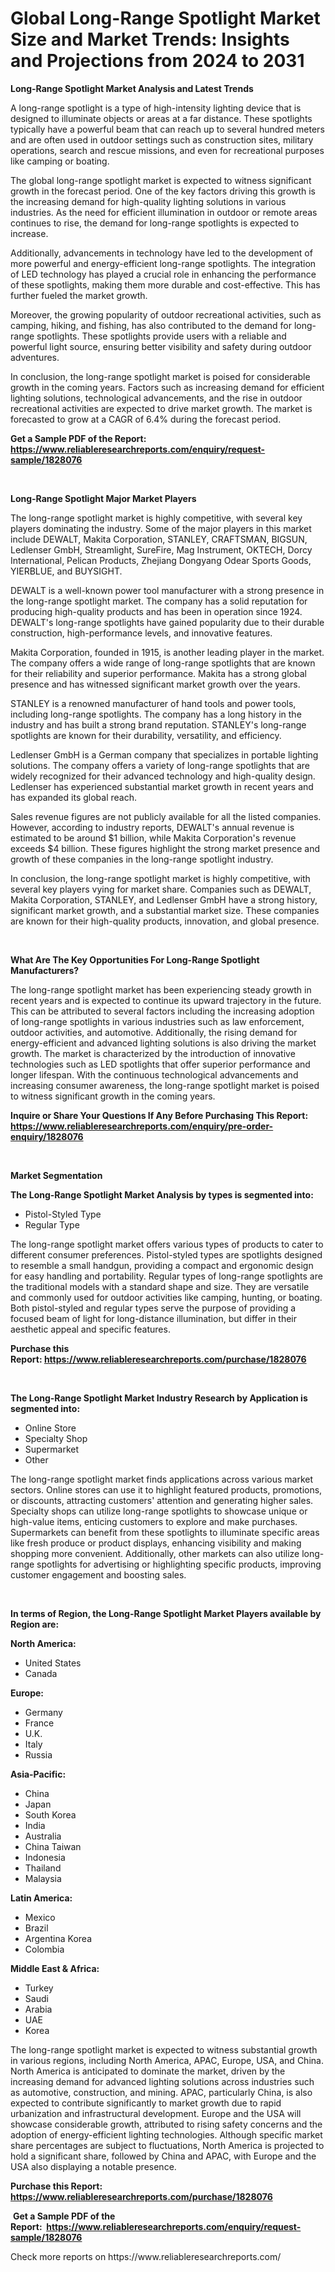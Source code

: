 <p><h1>Global Long-Range Spotlight Market Size and Market Trends: Insights and Projections from 2024 to 2031</h1></p><p><strong>Long-Range Spotlight Market Analysis and Latest Trends</strong></p>
<p><p>A long-range spotlight is a type of high-intensity lighting device that is designed to illuminate objects or areas at a far distance. These spotlights typically have a powerful beam that can reach up to several hundred meters and are often used in outdoor settings such as construction sites, military operations, search and rescue missions, and even for recreational purposes like camping or boating.</p><p>The global long-range spotlight market is expected to witness significant growth in the forecast period. One of the key factors driving this growth is the increasing demand for high-quality lighting solutions in various industries. As the need for efficient illumination in outdoor or remote areas continues to rise, the demand for long-range spotlights is expected to increase.</p><p>Additionally, advancements in technology have led to the development of more powerful and energy-efficient long-range spotlights. The integration of LED technology has played a crucial role in enhancing the performance of these spotlights, making them more durable and cost-effective. This has further fueled the market growth.</p><p>Moreover, the growing popularity of outdoor recreational activities, such as camping, hiking, and fishing, has also contributed to the demand for long-range spotlights. These spotlights provide users with a reliable and powerful light source, ensuring better visibility and safety during outdoor adventures.</p><p>In conclusion, the long-range spotlight market is poised for considerable growth in the coming years. Factors such as increasing demand for efficient lighting solutions, technological advancements, and the rise in outdoor recreational activities are expected to drive market growth. The market is forecasted to grow at a CAGR of 6.4% during the forecast period.</p></p>
<p><strong>Get a Sample PDF of the Report:&nbsp; <a href="https://www.reliableresearchreports.com/enquiry/request-sample/1828076">https://www.reliableresearchreports.com/enquiry/request-sample/1828076</a></strong></p>
<p>&nbsp;</p>
<p><strong>Long-Range Spotlight Major Market Players</strong></p>
<p><p>The long-range spotlight market is highly competitive, with several key players dominating the industry. Some of the major players in this market include DEWALT, Makita Corporation, STANLEY, CRAFTSMAN, BIGSUN, Ledlenser GmbH, Streamlight, SureFire, Mag Instrument, OKTECH, Dorcy International, Pelican Products, Zhejiang Dongyang Odear Sports Goods, YIERBLUE, and BUYSIGHT.</p><p>DEWALT is a well-known power tool manufacturer with a strong presence in the long-range spotlight market. The company has a solid reputation for producing high-quality products and has been in operation since 1924. DEWALT's long-range spotlights have gained popularity due to their durable construction, high-performance levels, and innovative features.</p><p>Makita Corporation, founded in 1915, is another leading player in the market. The company offers a wide range of long-range spotlights that are known for their reliability and superior performance. Makita has a strong global presence and has witnessed significant market growth over the years.</p><p>STANLEY is a renowned manufacturer of hand tools and power tools, including long-range spotlights. The company has a long history in the industry and has built a strong brand reputation. STANLEY's long-range spotlights are known for their durability, versatility, and efficiency.</p><p>Ledlenser GmbH is a German company that specializes in portable lighting solutions. The company offers a variety of long-range spotlights that are widely recognized for their advanced technology and high-quality design. Ledlenser has experienced substantial market growth in recent years and has expanded its global reach.</p><p>Sales revenue figures are not publicly available for all the listed companies. However, according to industry reports, DEWALT's annual revenue is estimated to be around $1 billion, while Makita Corporation's revenue exceeds $4 billion. These figures highlight the strong market presence and growth of these companies in the long-range spotlight industry.</p><p>In conclusion, the long-range spotlight market is highly competitive, with several key players vying for market share. Companies such as DEWALT, Makita Corporation, STANLEY, and Ledlenser GmbH have a strong history, significant market growth, and a substantial market size. These companies are known for their high-quality products, innovation, and global presence.</p></p>
<p>&nbsp;</p>
<p><strong>What Are The Key Opportunities For Long-Range Spotlight Manufacturers?</strong></p>
<p><p>The long-range spotlight market has been experiencing steady growth in recent years and is expected to continue its upward trajectory in the future. This can be attributed to several factors including the increasing adoption of long-range spotlights in various industries such as law enforcement, outdoor activities, and automotive. Additionally, the rising demand for energy-efficient and advanced lighting solutions is also driving the market growth. The market is characterized by the introduction of innovative technologies such as LED spotlights that offer superior performance and longer lifespan. With the continuous technological advancements and increasing consumer awareness, the long-range spotlight market is poised to witness significant growth in the coming years.</p></p>
<p><strong>Inquire or Share Your Questions If Any Before Purchasing This Report: <a href="https://www.reliableresearchreports.com/enquiry/pre-order-enquiry/1828076">https://www.reliableresearchreports.com/enquiry/pre-order-enquiry/1828076</a></strong></p>
<p>&nbsp;</p>
<p><strong>Market Segmentation</strong></p>
<p><strong>The Long-Range Spotlight Market Analysis by types is segmented into:</strong></p>
<p><ul><li>Pistol-Styled Type</li><li>Regular Type</li></ul></p>
<p><p>The long-range spotlight market offers various types of products to cater to different consumer preferences. Pistol-styled types are spotlights designed to resemble a small handgun, providing a compact and ergonomic design for easy handling and portability. Regular types of long-range spotlights are the traditional models with a standard shape and size. They are versatile and commonly used for outdoor activities like camping, hunting, or boating. Both pistol-styled and regular types serve the purpose of providing a focused beam of light for long-distance illumination, but differ in their aesthetic appeal and specific features.</p></p>
<p><strong>Purchase this Report:&nbsp;<a href="https://www.reliableresearchreports.com/purchase/1828076">https://www.reliableresearchreports.com/purchase/1828076</a></strong></p>
<p>&nbsp;</p>
<p><strong>The Long-Range Spotlight Market Industry Research by Application is segmented into:</strong></p>
<p><ul><li>Online Store</li><li>Specialty Shop</li><li>Supermarket</li><li>Other</li></ul></p>
<p><p>The long-range spotlight market finds applications across various market sectors. Online stores can use it to highlight featured products, promotions, or discounts, attracting customers' attention and generating higher sales. Specialty shops can utilize long-range spotlights to showcase unique or high-value items, enticing customers to explore and make purchases. Supermarkets can benefit from these spotlights to illuminate specific areas like fresh produce or product displays, enhancing visibility and making shopping more convenient. Additionally, other markets can also utilize long-range spotlights for advertising or highlighting specific products, improving customer engagement and boosting sales.</p></p>
<p>&nbsp;</p>
<p><strong>In terms of Region, the Long-Range Spotlight Market Players available by Region are:</strong></p>
<p>
    <p> <strong> North America: </strong>
        <ul>
            <li>United States</li>
            <li>Canada</li>
        </ul>
        </p> 
    <p> <strong> Europe: </strong>
        <ul>
            <li>Germany</li>
            <li>France</li>
            <li>U.K.</li>
            <li>Italy</li>
            <li>Russia</li>
        </ul>
        </p> 
    <p> <strong> Asia-Pacific: </strong>
        <ul>
            <li>China</li>
            <li>Japan</li>
            <li>South Korea</li>
            <li>India</li>
            <li>Australia</li>
            <li>China Taiwan</li>
            <li>Indonesia</li>
            <li>Thailand</li>
            <li>Malaysia</li>
        </ul>
        </p> 
    <p> <strong> Latin America: </strong>
        <ul>
            <li>Mexico</li>
            <li>Brazil</li>
            <li>Argentina Korea</li>
            <li>Colombia</li>
        </ul>
        </p> 
    <p> <strong> Middle East & Africa: </strong>
        <ul>
            <li>Turkey</li>
            <li>Saudi</li>
            <li>Arabia</li>
            <li>UAE</li>
            <li>Korea</li>
        </ul>
    </p>
    </p>
<p><p>The long-range spotlight market is expected to witness substantial growth in various regions, including North America, APAC, Europe, USA, and China. North America is anticipated to dominate the market, driven by the increasing demand for advanced lighting solutions across industries such as automotive, construction, and mining. APAC, particularly China, is also expected to contribute significantly to market growth due to rapid urbanization and infrastructural development. Europe and the USA will showcase considerable growth, attributed to rising safety concerns and the adoption of energy-efficient lighting technologies. Although specific market share percentages are subject to fluctuations, North America is projected to hold a significant share, followed by China and APAC, with Europe and the USA also displaying a notable presence.</p></p>
<p><strong>Purchase this Report: <a href="https://www.reliableresearchreports.com/purchase/1828076">https://www.reliableresearchreports.com/purchase/1828076</a></strong></p>
<p>&nbsp;<strong>Get a Sample PDF of the Report:&nbsp;&nbsp;<a href="https://www.reliableresearchreports.com/enquiry/request-sample/1828076">https://www.reliableresearchreports.com/enquiry/request-sample/1828076</a></strong></p>
<p><strong></strong></p>
<p>Check more reports on https://www.reliableresearchreports.com/</p>